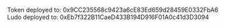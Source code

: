 Token deployed to: 0x9CC235568c9423a6cE83Ed659d28459E0332FbA6
Ludo deployed to: 0xEb7f322B11CaeD433B194D916F01A0c41d3D3094